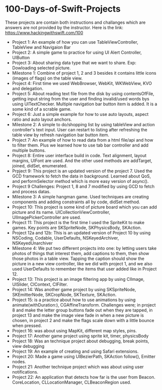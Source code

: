 # 100-Days-of-Swift-Projects
These projects are contain both instructions and challanges which are answers are not provided by the instructor. Here is the link: 
https://www.hackingwithswift.com/100
 - Project 1: An example of how you can use TableViewController, TableView and Navigaion Bar 
 - Project 2: A simple game to practice for using UI Alert Controller, UIButton
 - Project 3: About sharing data type that we want to share. Exp: Dowloading selected picture.
 - Milestone 1: Combine of project 1, 2 and 3 besides it contains little icons (images of flags) on the table view.
 - Project 4: First time we used WebBrowser, WebKit, WKWebView, KVO and delegation. 
 - Project 5: About reading text file from the disk by using contentsOfFile, getting input string from the user and finding invalid/used words bys using UITextChecker. Multiple navigation bar button item is added. It is a some kind of a scrable game.
 - Project 6: Just a simple example for how to use auto layouts, aspect ratio and auto layout anchors.
 - Milestone 2: A simple to do/shopping list by using tableView and action controller's text input. User can restart to listing after refreshing the table view by refresh navigation bar button item. 
 - Project 7: An example of how to read data from a html file/api and how to filter them. Plus we learned how to use tab bar controller and add multiple buttons.
 - Project 8: Entire user interface build in code. Text alignment, layout margins, UIFont are used. And the other used methods are addTarget, joined, didSet, enumerated.
 - Prpject 9: This project is an updated version of the project 7. Used the GCD framework to fetch the data in background. Learned about QoS, and performSelector method which is more easy version of async().
 - Project 9 Challenges: Project 1, 8 and 7 modified by using GCD to fetch and process datas.
 - Milestone 3: A simple hangman game. Used techniques are creating components and adding constraints all by code, didSet method.
 - Project 10: This project is some kind of picture board which you can add picture and its name. UICollectionViewController, UIImagePickerController are used.
 - Project 11: This project is the first time I used the SpriteKit to make games. Key points are SKSpriteNode, SKPhysicsBody, SKAction.
 - Project 12a and 12b: This is an updated version of Project 10 by using NSCoding, Codable, UserDefaults, NSKeyedArchiver, NSKeyedUnarchiver
 - Milestone 4: We put two different projects into one: by letting users take photos of things that interest them, add captions to them, then show those photos in a table view. Tapping the caption should show the picture in a new view controller, like we did with project 1, and we also used UserDefaults to remember the items that user added like in Project 12.
 - Project 13: This project is an image filtering app by using CIImage, UISlider, CIContext, CIFilter.
 - Project 14: Was another game project by using SKSpriteNode, SKEmitterNode, SKCropNode, SKTexture, SKAction.
 - Project 15: is a practice about how to use animations by using animate(withDuration:), CGAffineTransform. Challenges were; in project 8 and make the letter group buttons fade out when they are tapped, in project 13 and make the image view fade in when a new picture is chosen, in project 2 and make the flags scale down with a little bounce when pressed.
 - Project 16: was about using MapKit, different map styles, pins.
 - Project 17: Another game project using sprite kit, timer, physicsBody
 - Project 18: Was an technique project about debugging, break points, view debugging
 - Project 19: An example of creating and using Safari extensions.
 - Project 20: Made a game using UIBezierPath, SKAction follow(), Emitter nodes.
 - Project 21: Another technique project which was about using user notifications.
 - Project 22: An application that detects how far is the user from Beacon. CoreLocation, CLLocationManager, CLBeaconRegion used.
